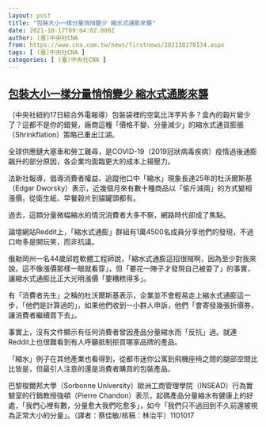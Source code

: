```yaml
---
layout: post
title: "包裝大小一樣分量悄悄變少 縮水式通膨來襲"
date: 2021-10-17T09:04:02.000Z
author: (臺)中央社CNA
from: https://www.cna.com.tw/news/firstnews/202110170134.aspx
tags: [ (臺)中央社CNA ]
categories: [ (臺)中央社CNA ]
---
```

<!--1634461442000-->
[包裝大小一樣分量悄悄變少 縮水式通膨來襲](https://www.cna.com.tw/news/firstnews/202110170134.aspx)
------

<div>
<div></div><div><p>（中央社紐約17日綜合外電報導）包裝袋裡的空氣比洋芋片多？盒內的穀片變少了？這都不是你的錯覺，廠商這種「價格不變、分量減少」的縮水式通貨膨脹（Shrinkflation）策略已重出江湖。</p><p>全球供應鏈大塞車和勞工難尋，是COVID-19（2019冠狀病毒疾病）疫情過後通膨飆升的部分原因，各企業均面臨更大的成本上揚壓力。</p><p>法新社報導，倡導消費者權益、追蹤他口中「縮水」現象長達25年的杜沃爾斯基（Edgar Dworsky）表示，近幾個月來有數十種商品以「偷斤減兩」的方式變相漲價，從衛生紙、早餐穀片到貓罐頭都有。</p><p>過去，這類分量微幅縮水的情況消費者大多不察，網路時代卻成了焦點。</p><p>論壇網站Reddit上，「縮水式通膨」群組有1萬4500名成員分享他們的發現，不過口吻多是開玩笑，而非抗議。</p><p>俄勒岡州一名44歲邱姓軟體工程師說，「縮水式通膨這招很賊啊，因為至少對我來說，這不像漲價那樣一眼就看穿」，但「要花一陣子才發現自己被耍了」的事實，讓縮水式通膨比正大光明漲價「要糟糕得多」。</p><p>有「消費者先生」之稱的杜沃爾斯基表示，企業並不會輕易走上縮水式通膨這一步，「他們是計算過的」，如果他們收到一小群人申訴，他們「會寄發幾張折價券，讓消費者繼續買下去」。</p><p>事實上，沒有文件顯示有任何消費者曾因產品分量縮水而「反抗」過。就連Reddit上也很難看到有人呼籲抵制拒買哪家品牌的產品。</p><p>「縮水」例子在其他產業也看得到，從都市迷你公寓到飛機座椅之間的腿部空間比比皆是，但最引人注意的還是消費者購買的包裝產品。</p><p>巴黎梭爾邦大學（Sorbonne University）歐洲工商管理學院（INSEAD）行為實驗室的行銷教授強頓（Pierre Chandon）表示，起碼產品分量縮水有健康上的好處，「我們心裡有數，分量愈大我們吃愈多」，如今「我們只不過回到不久前還被視為正常大小的分量」。（譯者：蔡佳敏/核稿：林治平）1101017</p></div>
</div>
